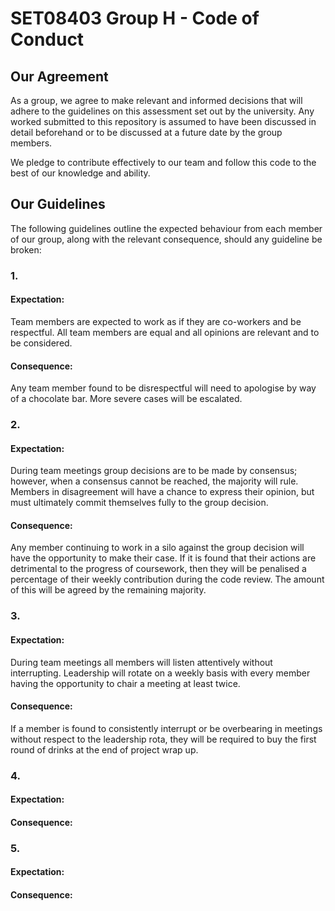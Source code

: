 # SET08403 Group H - Code of Conduct
## Our Agreement
As a group, we agree to make relevant and informed decisions that will adhere
to the guidelines on this assessment set out by the university. Any worked submitted
to this repository is assumed to have been discussed in detail beforehand or to be
discussed at a future date by the group members.

We pledge to contribute effectively to our team and follow this code to the best of
our knowledge and ability.

## Our Guidelines
The following guidelines outline the expected behaviour from each member of our group,
along with the relevant consequence, should any guideline be broken:

### 1.
#### Expectation:
Team members are expected to work as if they are co-workers and be respectful. All team members are equal and all opinions are relevant and to be considered.
#### Consequence:
Any team member found to be disrespectful will need to apologise by way of a chocolate bar. More severe cases will be escalated.
### 2.
#### Expectation:
During team meetings group decisions are to be made by consensus; however, when a consensus cannot be reached, the majority will rule. Members in disagreement will have a chance to express their opinion, but must ultimately commit themselves fully to the group decision.
#### Consequence:
Any member continuing to work in a silo against the group decision will have the opportunity to make their case. If it is found that their actions are detrimental to the progress of coursework, then they will be penalised a percentage of their weekly contribution during the code review. The amount of this will be agreed by the remaining majority.
### 3.
#### Expectation:
During team meetings all members will listen attentively without interrupting. Leadership will rotate on a weekly basis with every member having the opportunity to chair a meeting at least twice.
#### Consequence:
If a member is found to consistently interrupt or be overbearing in meetings without respect to the leadership rota, they will be required to buy the first round of drinks at the end of project wrap up.
### 4.
#### Expectation:
#### Consequence:
### 5.
#### Expectation:
#### Consequence:
